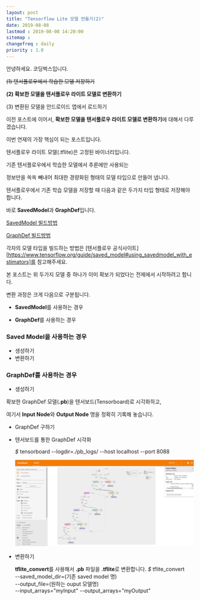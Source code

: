 ```yaml
---
layout: post
title: "Tensorflow Lite 모델 만들기(2)"
date: 2019-08-08
lastmod : 2019-08-08 14:20:00
sitemap :
changefreq : daily
priority : 1.0
---
```


안녕하세요. 코딩벅스입니다. 



~~(1) 텐서플로우에서 학습한 모델 저장하기~~

**(2) 확보한 모델을 텐서플로우 라이트 모델로 변환하기**

(3) 변환된 모델을 안드로이드 앱에서 로드하기



이전 포스트에 이어서,  **확보한 모델을 텐서플로우 라이트 모델로 변환하기**에 대해서 다루겠습니다. 

이번 연재의 가장 핵심이 되는 포스트입니다. 



텐서플로우 라이트 모델(.tflite)은 고정된 바이너리입니다. 

기존 텐서플로우에서 학습한 모델에서 추론에만 사용되는 

정보만을 쏙쏙 빼내어 최대한 경량화된 형태의 모델 타입으로 만들어 냅니다. 



텐서플로우에서 기존 학습 모델을 저장할 때 다음과 같은 두가지 타입 형태로 저장해야합니다. 

바로 **SavedModel**과 **GraphDef**입니다. 



[SavedModel 빌드방법](https://medium.com/@jsflo.dev/saving-and-loading-a-tensorflow-model-using-the-savedmodel-api-17645576527)

[GraphDef 빌드방법]()



각자의 모델 타입을 빌드하는 방법은 [텐서플로우 공식사이트][https://www.tensorflow.org/guide/saved_model#using_savedmodel_with_estimators]를 참고해주세요. 

본 포스트는 위 두가지 모델 중 하나가 이미 확보가 되었다는 전제에서 시작하려고 합니다. 



변환 과정은 크게 다음으로 구분됩니다. 

* **SavedModel**를 사용하는 경우

* **GraphDef**를 사용하는 경우



### Saved Model을 사용하는 경우

* 생성하기
* 변환하기

### GraphDef를 사용하는 경우 

* 생성하기
  
확보한 GraphDef 모델(**.pb**)을 텐서보드(Tensorboard)로 시각화하고, 
  
여기서 **Input Node**와 **Output Node** 명을 정확히 기록해 놓습니다. 
  

  * GraphDef 구하기

  * 텐서보드를 통한 GraphDef 시각화

    *$* tensorboard --logdir=./pb_logs/ --host localhost --port 8088

    ![텐서보드 캡쳐 화면](../assets/tensorboard-capture.jpg)
  
    
  
* 변환하기
  
  **tflite_convert**를 사용해서 **.pb** 파일을 **.tflite**로 변환합니다. 
  *$* tflite_convert \
  --saved_model_dir=(기존 saved model 명) \
  --output_file=(원하는 ouput 모델명) \
  --input_arrays="myInput"
  --output_arrays="myOutput"
